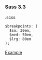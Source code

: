 ### Sass 3.3

.scss

<pre><code>$breakpoints: (
  $sm: 30em,
  $med: 50em,
  $lrg: 80em
);</code></pre>

[Example](http://sassmeister.com/gist/7897491)
